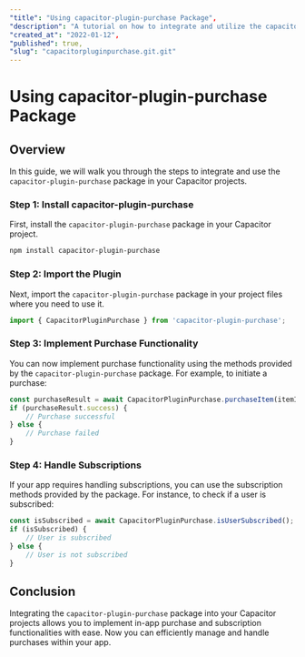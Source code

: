 ```yaml
---
"title": "Using capacitor-plugin-purchase Package",
"description": "A tutorial on how to integrate and utilize the capacitor-plugin-purchase package in your Capacitor projects.",
"created_at": "2022-01-12",
"published": true,
"slug": "capacitorpluginpurchase.git.git"
---
```


# Using capacitor-plugin-purchase Package

## Overview
In this guide, we will walk you through the steps to integrate and use the `capacitor-plugin-purchase` package in your Capacitor projects.

### Step 1: Install capacitor-plugin-purchase

First, install the `capacitor-plugin-purchase` package in your Capacitor project.

```bash
npm install capacitor-plugin-purchase
```

### Step 2: Import the Plugin

Next, import the `capacitor-plugin-purchase` package in your project files where you need to use it.

```js
import { CapacitorPluginPurchase } from 'capacitor-plugin-purchase';
```

### Step 3: Implement Purchase Functionality

You can now implement purchase functionality using the methods provided by the `capacitor-plugin-purchase` package. For example, to initiate a purchase:

```js
const purchaseResult = await CapacitorPluginPurchase.purchaseItem(itemID);
if (purchaseResult.success) {
    // Purchase successful
} else {
    // Purchase failed
}
```

### Step 4: Handle Subscriptions

If your app requires handling subscriptions, you can use the subscription methods provided by the package. For instance, to check if a user is subscribed:

```js
const isSubscribed = await CapacitorPluginPurchase.isUserSubscribed();
if (isSubscribed) {
    // User is subscribed
} else {
    // User is not subscribed
}
```

## Conclusion

Integrating the `capacitor-plugin-purchase` package into your Capacitor projects allows you to implement in-app purchase and subscription functionalities with ease. Now you can efficiently manage and handle purchases within your app.
